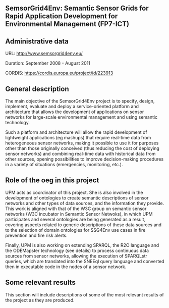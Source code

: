 ## SemsorGrid4Env: Semantic Sensor Grids for Rapid Application Development for Environmental Management (FP7-ICT)

## Administrative data
URL: http://www.semsorgrid4env.eu/

Duration: September 2008 -  August 2011

CORDIS: https://cordis.europa.eu/project/id/223913

## General description

The main objective of the SemsorGrid4Env project is to specify, design, implement, evaluate and deploy a service-oriented platform and architecture that allows the development of applications on sensor networks for large-scale environmental management and using semantic technology.

Such a platform and architecture will allow the rapid development of lightweight applications (eg mashups) that require real-time data from heterogeneous sensor networks, making it possible to use it for purposes other than those originally conceived (thus reducing the cost of deploying sensor networks) and combining real-time data with historical data from other sources, opening possibilities to improve decision-making procedures in a variety of situations (emergencies, monitoring, etc.).

## Role of the oeg in this project
UPM acts as coordinator of this project. She is also involved in the development of ontologies to create semantic descriptions of sensor networks and other types of data sources, and the information they provide. This work is aligned with that of the W3C group on semantic sensor networks (W3C incubator in Semantic Sensor Netwoks), in which UPM participates and several ontologies are being generated as a result, covering aspects related to generic descriptions of these data sources and to the selection of domain ontologies for SSG4Env use cases in fire prevention and fire risk alerts.

Finally, UPM is also working on extending SPARQL, the R2O language and the ODEMapster technology (see details) to process continuous data sources from sensor networks, allowing the execution of SPARQLstr queries, which are translated into the SNEEql query language and converted then in executable code in the nodes of a sensor network.


## Some relevant results
This section will include descriptions of some of the most relevant results of the project as they are produced.

